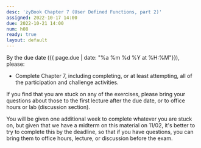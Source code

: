 ```yaml
---
desc: 'zyBook Chapter 7 (User Defined Functions, part 2)'
assigned: 2022-10-17 14:00
due: 2022-10-21 14:00
num: h08
ready: true
layout: default
---
```


By the due date ({{ page.due | date: "%a %m %d %Y at %H:%M"}}), please:
* Complete Chapter 7, including completing, or at least attempting, all of the participation and challenge activities.

If you find that you are stuck on any of the exercises, please bring your questions about those to the first lecture after the due date, or to office hours or lab (discussion section).

You will be given one additional week to complete whatever you are stuck on, but given that we have a midterm on this material on 11/02, it's better to try to complete this by the deadline,
so that if you have questions, you can bring them to office hours, lecture, or discussion before the exam.
